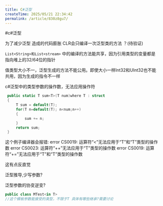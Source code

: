 ```yaml
---
title: C#泛型
createTime: 2025/05/21 22:34:42
permalink: /article/830z8gu7/
---
```



#c#泛型

为了减少泛型 造成的代码膨胀 CLR会只编译一次泛型类的方法 ？(待验证)

`List<String>和List<stream>` 中的编译的方法能共享，因为引用类型的变量都是指向堆上的32/64位的指针

值类型大小不一，泛型生成的方法不能公用。即使大小一样Int32和UInt32也不能共用，因为生成的指令不一样



c#泛型中的类型参数的操作数，无法应用操作符
```c#
 public static T sum<T>(T num)where T : struct
 {
     T sum = default(T);
     for(T n=default(T); n<num;n++)
     {
         sum += n;
     }
     return sum;
 }
```
这个例子编译器会报错:
error CS0019: 运算符“<”无法应用于“T”和“T”类型的操作数
error CS0023: 运算符“++”无法应用于“T”类型的操作数
error CS0019: 运算符“+=”无法应用于“T”和“T”类型的操作数

这有点反直觉


泛型推导,少写参数?

泛型参数的协变逆变?
```c#
public class MTest<in T>
//这个模板参数能接受的类型，不限于T 具体有哪些继承?需要讨论
```